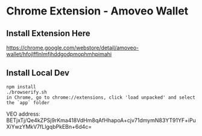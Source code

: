Chrome Extension - Amoveo Wallet
=====================================

## Install Extension Here

https://chrome.google.com/webstore/detail/amoveo-wallet/hfojlfflnlmfjhddgodpmophmhpimahi

## Install Local Dev

    npm install
    ./browserify.sh
    in Chrome, go to chrome://extensions, click 'load unpacked' and select the `app` folder

VEO address: BETjxTj/Qe4kZPSj9rKma418VdHm8qAfHhapoA+cjv71dmymN83YT91YF+iPuXiYwzYMkV7fLlgqbPkEBn+6d4c=